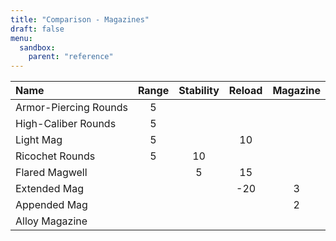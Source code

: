 ```yaml
---
title: "Comparison - Magazines"
draft: false
menu:
  sandbox:
    parent: "reference"
---
```


|Name | Range | Stability | Reload | Magazine |
|:-|:-:|:-:|:-:|:-:|
|Armor-Piercing Rounds|5||||
|High-Caliber Rounds|5||||
|Light Mag|5||10||
|Ricochet Rounds|5|10|||
|Flared Magwell||5|15||
|Extended Mag|||-20|3|
|Appended Mag||||2|
|Alloy Magazine|||||
